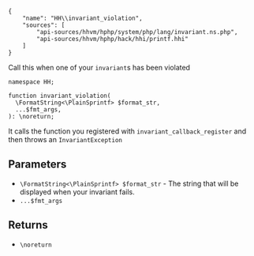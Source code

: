 ``` yamlmeta
{
    "name": "HH\\invariant_violation",
    "sources": [
        "api-sources/hhvm/hphp/system/php/lang/invariant.ns.php",
        "api-sources/hhvm/hphp/hack/hhi/printf.hhi"
    ]
}
```




Call this when one of your ` invariant `s has been violated




``` Hack
namespace HH;

function invariant_violation(
  \FormatString<\PlainSprintf> $format_str,
  ...$fmt_args,
): \noreturn;
```




It calls the
function you registered with ` invariant_callback_register ` and then throws
an `` InvariantException ``




## Parameters




+ ` \FormatString<\PlainSprintf> $format_str ` - The string that will be displayed when your invariant
  fails.
+ ` ...$fmt_args `




## Returns




* ` \noreturn `
<!-- HHAPIDOC -->
